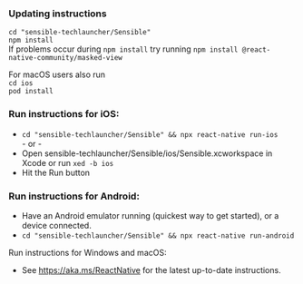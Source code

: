 ###  Updating instructions  
  `cd "sensible-techlauncher/Sensible"`  
  `npm install`  
  If problems occur during `npm install` try running `npm install @react-native-community/masked-view`  

  For macOS users also run  
  `cd ios`  
  `pod install`

  ### Run instructions for iOS:
  * `cd "sensible-techlauncher/Sensible" && npx react-native run-ios`  
    \- or -
  * Open sensible-techlauncher/Sensible/ios/Sensible.xcworkspace in Xcode or run `xed -b ios`
  * Hit the Run button

  ### Run instructions for Android:
  * Have an Android emulator running (quickest way to get started), or a device connected.
  * `cd "sensible-techlauncher/Sensible" && npx react-native run-android`  

  Run instructions for Windows and macOS:
  * See https://aka.ms/ReactNative for the latest up-to-date instructions.

 
